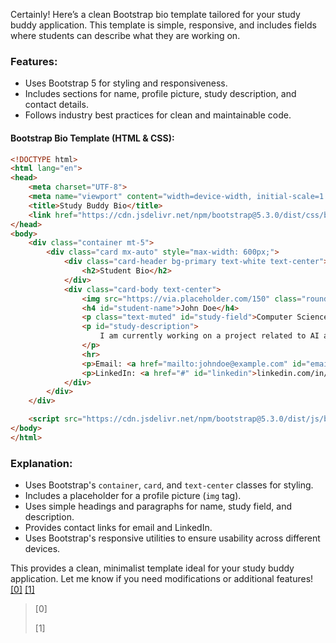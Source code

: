 Certainly! Here’s a clean Bootstrap bio template tailored for your study buddy application. This template is simple, responsive, and includes fields where students can describe what they are working on.

### Features:
- Uses Bootstrap 5 for styling and responsiveness.
- Includes sections for name, profile picture, study description, and contact details.
- Follows industry best practices for clean and maintainable code.

#### Bootstrap Bio Template (HTML & CSS):

```html
<!DOCTYPE html>
<html lang="en">
<head>
    <meta charset="UTF-8">
    <meta name="viewport" content="width=device-width, initial-scale=1.0">
    <title>Study Buddy Bio</title>
    <link href="https://cdn.jsdelivr.net/npm/bootstrap@5.3.0/dist/css/bootstrap.min.css" rel="stylesheet">
</head>
<body>
    <div class="container mt-5">
        <div class="card mx-auto" style="max-width: 600px;">
            <div class="card-header bg-primary text-white text-center">
                <h2>Student Bio</h2>
            </div>
            <div class="card-body text-center">
                <img src="https://via.placeholder.com/150" class="rounded-circle mb-3" alt="Profile Picture">
                <h4 id="student-name">John Doe</h4>
                <p class="text-muted" id="study-field">Computer Science</p>
                <p id="study-description">
                    I am currently working on a project related to AI and web development. Excited to collaborate and share knowledge with my peers.
                </p>
                <hr>
                <p>Email: <a href="mailto:johndoe@example.com" id="email">johndoe@example.com</a></p>
                <p>LinkedIn: <a href="#" id="linkedin">linkedin.com/in/johndoe</a></p>
            </div>
        </div>
    </div>

    <script src="https://cdn.jsdelivr.net/npm/bootstrap@5.3.0/dist/js/bootstrap.bundle.min.js"></script>
</body>
</html>
```

### Explanation:
- Uses Bootstrap's `container`, `card`, and `text-center` classes for styling.
- Includes a placeholder for a profile picture (`img` tag).
- Uses simple headings and paragraphs for name, study field, and description.
- Provides contact links for email and LinkedIn.
- Uses Bootstrap's responsive utilities to ensure usability across different devices.

This provides a clean, minimalist template ideal for your study buddy application. Let me know if you need modifications or additional features! [[0]](https://github.com/buribalazs/smooth-drag-order/tree/7b40d21d076c3e31765f61481f537beaf4c5ec9f/README.md) [[1]](https://github.com/wguilherme/til/tree/27cc010b69d3ebbe9c4a5a450812ce56f0ffd2ea/react/starting-react-with-cdnjs.md)



> [0] [](https://github.com/buribalazs/smooth-drag-order/tree/7b40d21d076c3e31765f61481f537beaf4c5ec9f/README.md)
>
> [1] [](https://github.com/wguilherme/til/tree/27cc010b69d3ebbe9c4a5a450812ce56f0ffd2ea/react/starting-react-with-cdnjs.md)